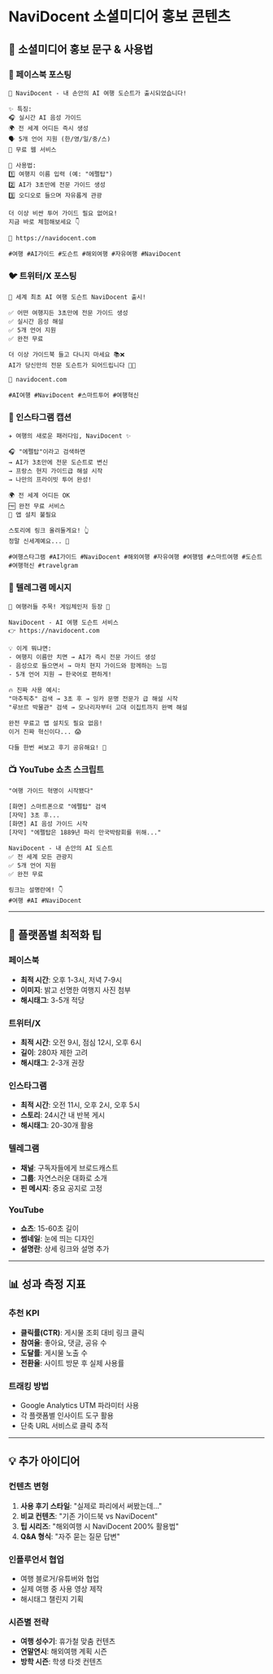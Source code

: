 # NaviDocent 소셜미디어 홍보 콘텐츠

## 📱 소셜미디어 홍보 문구 & 사용법

### 🔵 페이스북 포스팅

```
🌟 NaviDocent - 내 손안의 AI 여행 도슨트가 출시되었습니다!

✨ 특징:
🎧 실시간 AI 음성 가이드
🌍 전 세계 어디든 즉시 생성
🗣️ 5개 언어 지원 (한/영/일/중/스)
📱 무료 웹 서비스

🚀 사용법:
1️⃣ 여행지 이름 입력 (예: "에펠탑")
2️⃣ AI가 3초만에 전문 가이드 생성
3️⃣ 오디오로 들으며 자유롭게 관광

더 이상 비싼 투어 가이드 필요 없어요!
지금 바로 체험해보세요 👇

🔗 https://navidocent.com

#여행 #AI가이드 #도슨트 #해외여행 #자유여행 #NaviDocent
```

### 🐦 트위터/X 포스팅

```
🎯 세계 최초 AI 여행 도슨트 NaviDocent 출시! 

✅ 어떤 여행지든 3초만에 전문 가이드 생성
✅ 실시간 음성 해설
✅ 5개 언어 지원
✅ 완전 무료

더 이상 가이드북 들고 다니지 마세요 📚❌
AI가 당신만의 전문 도슨트가 되어드립니다 🤖✨

🔗 navidocent.com

#AI여행 #NaviDocent #스마트투어 #여행혁신
```

### 📸 인스타그램 캡션

```
✈️ 여행의 새로운 패러다임, NaviDocent ✨

🎧 "에펠탑"이라고 검색하면
→ AI가 3초만에 전문 도슨트로 변신
→ 프랑스 현지 가이드급 해설 시작
→ 나만의 프라이빗 투어 완성!

🌍 전 세계 어디든 OK
🆓 완전 무료 서비스
📱 앱 설치 불필요

스토리에 링크 올려둘게요! 👆
정말 신세계예요... 🤯

#여행스타그램 #AI가이드 #NaviDocent #해외여행 #자유여행 #여행템 #스마트여행 #도슨트 #여행혁신 #travelgram
```

### 📢 텔레그램 메시지

```
🚨 여행러들 주목! 게임체인저 등장 🚨

NaviDocent - AI 여행 도슨트 서비스
👉 https://navidocent.com

💡 이게 뭐냐면:
- 여행지 이름만 치면 → AI가 즉시 전문 가이드 생성
- 음성으로 들으면서 → 마치 현지 가이드와 함께하는 느낌
- 5개 언어 지원 → 한국어로 편하게!

🔥 진짜 사용 예시:
"마추픽추" 검색 → 3초 후 → 잉카 문명 전문가 급 해설 시작
"루브르 박물관" 검색 → 모나리자부터 고대 이집트까지 완벽 해설

완전 무료고 앱 설치도 필요 없음!
이거 진짜 혁신이다... 😱

다들 한번 써보고 후기 공유해요! 💬
```

### 📺 YouTube 쇼츠 스크립트

```
"여행 가이드 혁명이 시작됐다"

[화면] 스마트폰으로 "에펠탑" 검색
[자막] 3초 후...
[화면] AI 음성 가이드 시작
[자막] "에펠탑은 1889년 파리 만국박람회를 위해..."

NaviDocent - 내 손안의 AI 도슨트
✅ 전 세계 모든 관광지
✅ 5개 언어 지원  
✅ 완전 무료

링크는 설명란에! 👇
#여행 #AI #NaviDocent
```

---

## 🎯 플랫폼별 최적화 팁

### 페이스북
- **최적 시간**: 오후 1-3시, 저녁 7-9시
- **이미지**: 밝고 선명한 여행지 사진 첨부
- **해시태그**: 3-5개 적당

### 트위터/X
- **최적 시간**: 오전 9시, 점심 12시, 오후 6시
- **길이**: 280자 제한 고려
- **해시태그**: 2-3개 권장

### 인스타그램
- **최적 시간**: 오전 11시, 오후 2시, 오후 5시
- **스토리**: 24시간 내 반복 게시
- **해시태그**: 20-30개 활용

### 텔레그램
- **채널**: 구독자들에게 브로드캐스트
- **그룹**: 자연스러운 대화로 소개
- **핀 메시지**: 중요 공지로 고정

### YouTube
- **쇼츠**: 15-60초 길이
- **썸네일**: 눈에 띄는 디자인
- **설명란**: 상세 링크와 설명 추가

---

## 📊 성과 측정 지표

### 추천 KPI
- **클릭률(CTR)**: 게시물 조회 대비 링크 클릭
- **참여율**: 좋아요, 댓글, 공유 수
- **도달률**: 게시물 노출 수
- **전환율**: 사이트 방문 후 실제 사용률

### 트래킹 방법
- Google Analytics UTM 파라미터 사용
- 각 플랫폼별 인사이트 도구 활용
- 단축 URL 서비스로 클릭 추적

---

## 💡 추가 아이디어

### 컨텐츠 변형
1. **사용 후기 스타일**: "실제로 파리에서 써봤는데..."
2. **비교 컨텐츠**: "기존 가이드북 vs NaviDocent"
3. **팁 시리즈**: "해외여행 시 NaviDocent 200% 활용법"
4. **Q&A 형식**: "자주 묻는 질문 답변"

### 인플루언서 협업
- 여행 블로거/유튜버와 협업
- 실제 여행 중 사용 영상 제작
- 해시태그 챌린지 기획

### 시즌별 전략
- **여행 성수기**: 휴가철 맞춤 컨텐츠
- **연말연시**: 해외여행 계획 시즌
- **방학 시즌**: 학생 타겟 컨텐츠